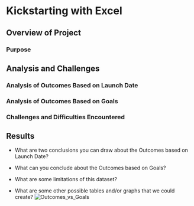 # Kickstarting with Excel

## Overview of Project

### Purpose

## Analysis and Challenges

### Analysis of Outcomes Based on Launch Date

### Analysis of Outcomes Based on Goals

### Challenges and Difficulties Encountered

## Results

- What are two conclusions you can draw about the Outcomes based on Launch Date?

- What can you conclude about the Outcomes based on Goals?

- What are some limitations of this dataset?

- What are some other possible tables and/or graphs that we could create?
![Outcomes_vs_Goals](https://user-images.githubusercontent.com/101777677/160733796-f589c05e-524f-4494-9244-458b11e0cdc7.png)
